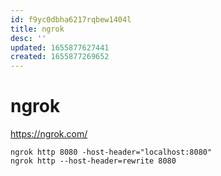 ```yaml
---
id: f9yc0dbha6217rqbew1404l
title: ngrok
desc: ''
updated: 1655877627441
created: 1655877269652
---
```


# ngrok

<https://ngrok.com/>

```shell
ngrok http 8080 -host-header="localhost:8080"
ngrok http --host-header=rewrite 8080
```
